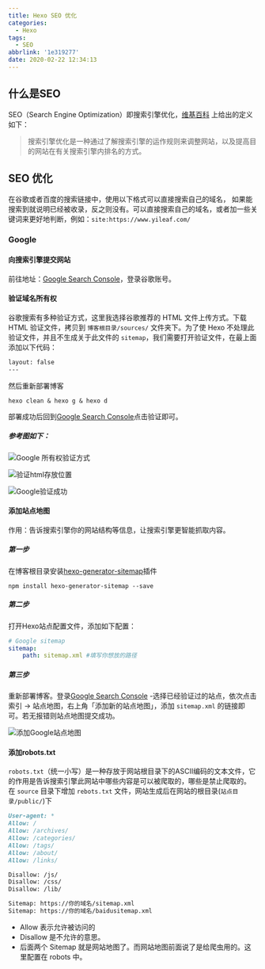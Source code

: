 ```yaml
---
title: Hexo SEO 优化
categories:
  - Hexo
tags:
  - SEO
abbrlink: '1e319277'
date: 2020-02-22 12:34:13
---
```


## 什么是SEO

SEO（Search Engine Optimization）即搜索引擎优化，[维基百科](https://zh.wikipedia.org/wiki/搜尋引擎最佳化) 上给出的定义如下：

> 搜索引擎优化是一种通过了解搜索引擎的运作规则来调整网站，以及提高目的网站在有关搜索引擎内排名的方式。

<!-- more-->

## SEO 优化

在谷歌或者百度的搜索链接中，使用以下格式可以直接搜索自己的域名， 如果能搜索到就说明已经被收录，反之则没有。可以直接搜索自己的域名，或者加一些关键词来更好地判断，例如：`site:https://www.yileaf.com/`

### Google

#### 向搜索引擎提交网站

前往地址：[Google Search Console](https://search.google.com/search-console/about?hl=zh-CN)，登录谷歌账号。

#### 验证域名所有权

谷歌搜索有多种验证方式，这里我选择谷歌推荐的 HTML 文件上传方式。下载 HTML 验证文件，拷贝到 `博客根目录/sources/` 文件夹下。为了使 Hexo 不处理此验证文件，并且不生成关于此文件的 `sitemap`，我们需要打开验证文件，在最上面添加以下代码：

```html
layout: false
---
```

然后重新部署博客

```shell
hexo clean & hexo g & hexo d
```

部署成功后回到[Google Search Console](https://search.google.com/search-console/about?hl=zh-CN)点击验证即可。

##### 参考图如下：

![Google 所有权验证方式](https://s2.ax1x.com/2020/02/22/3MmTyj.png)

![验证html存放位置](https://s2.ax1x.com/2020/02/22/3MnVfO.png)

![Google验证成功](https://s2.ax1x.com/2020/02/22/3MnshT.png)

#### 添加站点地图

作用：告诉搜索引擎你的网站结构等信息，让搜索引擎更智能抓取内容。

##### 第一步

在博客根目录安装[hexo-generator-sitemap](https://github.com/hexojs/hexo-generator-sitemap)插件

```shell
npm install hexo-generator-sitemap --save
```

##### 第二步

打开Hexo站点配置文件，添加如下配置：

```yml _config.yml
# Google sitemap
sitemap:
    path: sitemap.xml #填写你想放的路径
```

##### 第三步

重新部署博客。登录[Google Search Console](https://search.google.com/search-console/about?hl=zh-CN) -选择已经验证过的站点，依次点击索引 → 站点地图，右上角「添加新的站点地图」，添加 `sitemap.xml` 的链接即可。若无报错则站点地图提交成功。

![添加Google站点地图](https://s2.ax1x.com/2020/02/22/3M1l7j.png)

#### 添加robots.txt

`robots.txt`（统一小写）是一种存放于网站根目录下的ASCII编码的文本文件，它的作用是告诉搜索引擎此网站中哪些内容是可以被爬取的，哪些是禁止爬取的。
在 `source` 目录下增加 `rebots.txt` 文件，网站生成后在网站的根目录(`站点目录/public/`)下

```markdown
User-agent: *
Allow: /
Allow: /archives/
Allow: /categories/
Allow: /tags/
Allow: /about/
Allow: /links/

Disallow: /js/
Disallow: /css/
Disallow: /lib/

Sitemap: https://你的域名/sitemap.xml
Sitemap: https://你的域名/baidusitemap.xml
```

- Allow 表示允许被访问的
- Disallow 是不允许的意思。
- 后面两个 Sitemap 就是网站地图了。而网站地图前面说了是给爬虫用的。这里配置在 robots 中。
